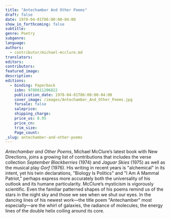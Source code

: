 ```yaml
---
title: "Antechamber And Other Poems"
draft: false
date: 1978-04-01T06:00:00-04:00
show_in_forthcoming: false
subtitle:
genre: Poetry
subgenre:
language:
authors:
  - contributor/michael-mcclure.md
translators:
editors:
contributors:
featured_image:
description:
editions:
  - binding: Paperback
    isbn: 9780811206822
    publication_date: 1978-04-01T06:00:00-04:00
    cover_image: /images/Antechamber_And_Other_Poems.jpg
    forsale: false
    saleprice:
    shipping_charge:
    price_us: 8.95
    price_cn:
    trim_size:
    Page_count:
_slug: antechamber-and-other-poems
---
```


_Antechamber and Other Poems_, Michael McClure’s latest book with New Directions, joins a growing list of contributions that includes the verse collection _September Blackberries_ (1974) and _Jaguar Skies_ (1975) as well as the musical play _Gorf_ (1976). His writing in recent years is "alchemical" in its intent, yet his twin declarations, "Biology Is Politics" and "I Am A Mammal Patriot," perhaps express more accurately both the universality of his outlook and its humane particularity. McClure’s mysticism is vigorously scientific. Even the familiar patterned shapes of his poems remind us of the stars in the night sky and those we see when we shut our eyes. In the dancing lines of his newest work––the title poem "Antechamber" most especially––are the whirl of galaxies, the radiance of molecules, the energy lines of the double helix coiling around its core.

